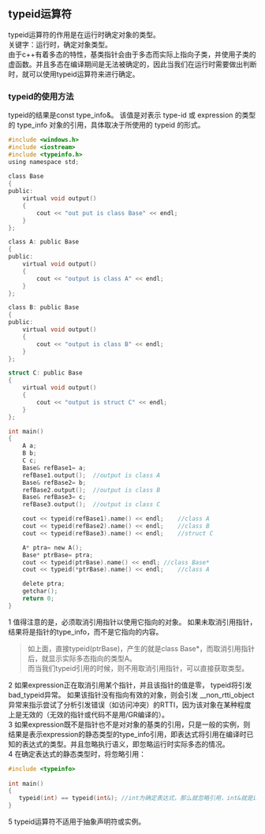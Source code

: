 ## typeid运算符
typeid运算符的作用是在运行时确定对象的类型。   
关键字：运行时，确定对象类型。   
由于c++有着多态的特性，基类指针会由于多态而实际上指向子类，并使用子类的虚函数。并且多态在编译期间是无法被确定的，因此当我们在运行时需要做出判断时，就可以使用typeid运算符来进行确定。   
### typeid的使用方法
typeid的结果是const type_info&。 该值是对表示 type-id 或 expression 的类型的 type_info 对象的引用，具体取决于所使用的 typeid 的形式。  
```c
#include <windows.h>  
#include <iostream>  
#include <typeinfo.h>  
using namespace std;  
  
class Base  
{   
public: 
	virtual void output()   
	{   
		cout << "out put is class Base" << endl;  
	}   
};   

class A: public Base   
{  
public:   
	virtual void output()  
	{
		cout << "output is class A" << endl; 
	}
};

class B: public Base
{
public:
	virtual void output()
	{
		cout << "output is class B" << endl;
	}  
};  

struct C: public Base   
{  
	virtual void output()  
	{  
		cout << "output is struct C" << endl;   
	}  
};   

int main()  
{  
	A a;   
	B b; 
	C c;   
	Base& refBase1= a; 
	refBase1.output();	//output is class A   
	Base& refBase2= b;  
	refBase2.output();	//output is class B  
	Base& refBase3= c;  
	refBase3.output();	//output is class C   

	cout << typeid(refBase1).name() << endl;	//class A  
	cout << typeid(refBase2).name() << endl;	//class B  
	cout << typeid(refBase3).name() << endl;	//struct C    

	A* ptra= new A();   
	Base* ptrBase= ptra;   
	cout << typeid(ptrBase).name() << endl;	//class Base*   
	cout << typeid(*ptrBase).name() << endl;	//class A   

	delete ptra;  
	getchar();  
	return 0;  
}   
```   
1 值得注意的是，必须取消引用指针以使用它指向的对象。 如果未取消引用指针，结果将是指针的type_info，而不是它指向的内容。    
> 如上面，直接typeid(ptrBase)，产生的就是class Base*，而取消引用指针后，就显示实际多态指向的类型A。   
> 而当我们typeid引用的时候，则不用取消引用指针，可以直接获取类型。   
   
2 如果expression正在取消引用某个指针，并且该指针的值是零， typeid将引发bad_typeid异常。 如果该指针没有指向有效的对象，则会引发
\_\_non\_rtti\_object 异常来指示尝试了分析引发错误（如访问冲突）的RTTI，因为该对象在某种程度上是无效的（无效的指针或代码不是用/GR编译的）。    
3 如果expression既不是指针也不是对对象的基类的引用，只是一般的实例，则结果是表示expression的静态类型的type_info引用，即表达式将引用在编译时已知的表达式的类型。并且忽略执行语义，即忽略运行时实际多态的情况。       
4 在确定表达式的静态类型时，将忽略引用：  
```c
#include <typeinfo>    
  
int main()    
{  
   typeid(int) == typeid(int&); //int为确定表达式，那么就忽略引用，int&就是int   
}  
```   
5 typeid运算符不适用于抽象声明符或实例。   